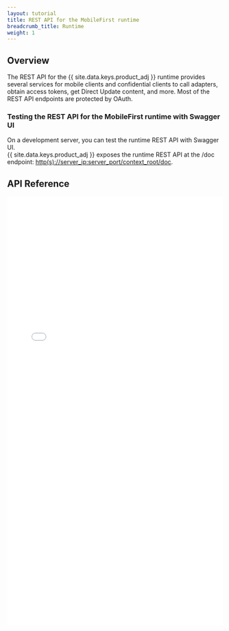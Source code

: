 ```yaml
---
layout: tutorial
title: REST API for the MobileFirst runtime
breadcrumb_title: Runtime
weight: 1
---
```

<!-- NLS_CHARSET=UTF-8 -->
## Overview
The REST API for the {{ site.data.keys.product_adj }} runtime provides several services for mobile clients and confidential clients to call adapters, obtain access tokens, get Direct Update content, and more. Most of the REST API endpoints are protected by OAuth.

### Testing the REST API for the MobileFirst runtime with Swagger UI
On a development server, you can test the runtime REST API with Swagger UI.  
{{ site.data.keys.product_adj }} exposes the runtime REST API at the /doc endpoint: [http(s)://server_ip:server_port/context_root/doc](http(s)://server_ip:server_port/context_root/doc).

## API Reference
<iframe width="100%" height="1000px" frameBorder="0" src="../../api-ref/rest-api-docs/html/refrest-mfp-server-runtime/html/overview.html"></iframe>

<!--#### [Read Adapter Swagger Doc (GET)](../../api-ref/rest-api-docs/html/refrest-mfp-server-runtime/html/getAdapterDocUsingGET.html)
Return the adapter's swagger documentation for the named adapter
#### [adapterServing (GET)](../../api-ref/rest-api-docs/html/refrest-mfp-server-runtime/html/adapterServingUsingGET.html)
#### [adapterServing (POST)](../../api-ref/rest-api-docs/html/refrest-mfp-server-runtime/html/adapterServingUsingPOST.html)
#### [adapterServing (PUT)](../../api-ref/rest-api-docs/html/refrest-mfp-server-runtime/html/adapterServingUsingPUT.html)
#### [adapterServing (DELETE)](../../api-ref/rest-api-docs/html/refrest-mfp-server-runtime/html/adapterServingUsingDELETE.html)
#### [adapterServing (OPTIONS)](../../api-ref/rest-api-docs/html/refrest-mfp-server-runtime/html/adapterServingUsingOPTIONS.html)
#### [adapterServing (PATCH)](../../api-ref/rest-api-docs/html/refrest-mfp-server-runtime/html/adapterServingUsingPATCH.html)
#### [Authorize (GET)](../../api-ref/rest-api-docs/html/refrest-mfp-server-runtime/html/authorizeUsingGET_1.html)
Authorize the client for a given scope
#### [redirect (GET)](../../api-ref/rest-api-docs/html/refrest-mfp-server-runtime/html/redirectUsingGET.html)
#### [Introspect (POST)](../../api-ref/rest-api-docs/html/refrest-mfp-server-runtime/html/introspectUsingPOST_1.html)
Introspect the client on a given token
#### [Get token (POST)](../../api-ref/rest-api-docs/html/refrest-mfp-server-runtime/html/getTokenUsingPOST_1.html)
Generate a token for a given client
#### [webClientLogProfile (GET)](../../api-ref/rest-api-docs/html/refrest-mfp-server-runtime/html/getClientLogProfileUsingGET_2.html)
Send web client log profile
#### [clientLogProfile (GET)](../../api-ref/rest-api-docs/html/refrest-mfp-server-runtime/html/getClientLogProfileUsingGET_1.html)
Send client log profile
#### [directupdate (GET)](../../api-ref/rest-api-docs/html/refrest-mfp-server-runtime/html/getDirectUpdateZipUsingGET.html)
Send direct getDirectUpdateZip to the client
#### [loguploader (POST)](../../api-ref/rest-api-docs/html/refrest-mfp-server-runtime/html/logUploaderUsingPOST_1.html)
Upload client logs to server
#### [heartbeat (POST)](../../api-ref/rest-api-docs/html/refrest-mfp-server-runtime/html/heartBeatUsingPOST_1.html)
Accept heartbeat from the client and note the last activity time
#### [logout (POST)](../../api-ref/rest-api-docs/html/refrest-mfp-server-runtime/html/logoutUsingPOST_1.html)
Logout from the given security check
#### [Pre-Authorization (POST)](../../api-ref/rest-api-docs/html/refrest-mfp-server-runtime/html/authorizeUsingPOST_1.html)
Secure the given scope for the given client
#### [reach (GET)](../../api-ref/rest-api-docs/html/refrest-mfp-server-runtime/html/reachUsingGET.html)
#### [Get client public data (GET)](../../api-ref/rest-api-docs/html/refrest-mfp-server-runtime/html/getClientUsingGET_1.html)
Get public client data by ID. Protected by <b>clients:read</b> scope
#### [Update client (POST)](../../api-ref/rest-api-docs/html/refrest-mfp-server-runtime/html/updateClientUsingPOST.html)
Update client registration data. Protected by <b>clients:modify</b> scope
#### [Delete client (DELETE)](../../api-ref/rest-api-docs/html/refrest-mfp-server-runtime/html/deleteClientUsingDELETE_1.html)
Delete client registration data. Protected by <b>clients:delete</b> scope
#### [Get client protected data (GET)](../../api-ref/rest-api-docs/html/refrest-mfp-server-runtime/html/getClientProtectedUsingGET.html)
Get protected client data by ID. Protected by <b>clients:read-protected</b> scope
#### [Client self registration (POST)](../../api-ref/rest-api-docs/html/refrest-mfp-server-runtime/html/selfRegistrationUsingPOST_1.html)
Create a new client, the client ID is returned in the Location header. Protected by app authenticity security check
#### [Get client public data (GET)](../../api-ref/rest-api-docs/html/refrest-mfp-server-runtime/html/getClientUsingGET_3.html)
Get public client data by ID. Protected by <b>JWT Client assertion</b>
#### [Client self re-registration (PUT)](../../api-ref/rest-api-docs/html/refrest-mfp-server-runtime/html/updateSelfRegistrationUsingPUT_1.html)
Submit new registration data for the existing client ID. Protected by app authenticity security check-->